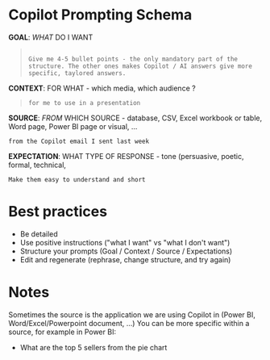 # Copilot Prompting Schema

**GOAL**: *WHAT* DO I WANT
> <code>
> Give me 4-5 bullet points - the only mandatory part of the structure. The other ones makes Copilot / AI answers give more specific, taylored answers.
> </code>

**CONTEXT**: FOR WHAT - which media, which audience ?
> ```
> for me to use in a presentation
> ```
**SOURCE**: *FROM* WHICH SOURCE - database, CSV, Excel workbook or table, Word page, Power BI page or visual, ...
```
from the Copilot email I sent last week
```
**EXPECTATION**: WHAT TYPE OF RESPONSE - tone (persuasive, poetic, formal, technical, 
```
Make them easy to understand and short
```

# Best practices

- Be detailed
- Use positive instructions ("what I want" vs "what I don't want")
- Structure your prompts (Goal / Context / Source / Expectations)
- Edit and regenerate (rephrase, change structure, and try again)

# Notes

Sometimes the source is the application we are using Copilot in (Power BI, Word/Excel/Powerpoint document, ...)
You can be more specific within a source, for example in Power BI:
- What are the top 5 sellers from the pie chart
